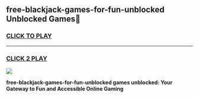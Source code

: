 
## free-blackjack-games-for-fun-unblocked Unblocked Games👋
<h3>
<a href="https://news.freeplayer.one?title=free-blackjack-games-for-fun-unblocked&ref=16F">CLICK TO PLAY</a></h3>
<hr>

<h3>
<a href="https://news.freeplayer.one?title=free-blackjack-games-for-fun-unblocked&ref=16F">CLICK 2 PLAY</a>
  
</h3>

<a href="https://news.freeplayer.one?title=free-blackjack-games-for-fun-unblocked&ref=16F/"><img src="https://clearcache.store/games.png"></a>


**free-blackjack-games-for-fun-unblocked games unblocked: Your Gateway to Fun and Accessible Online Gaming**
